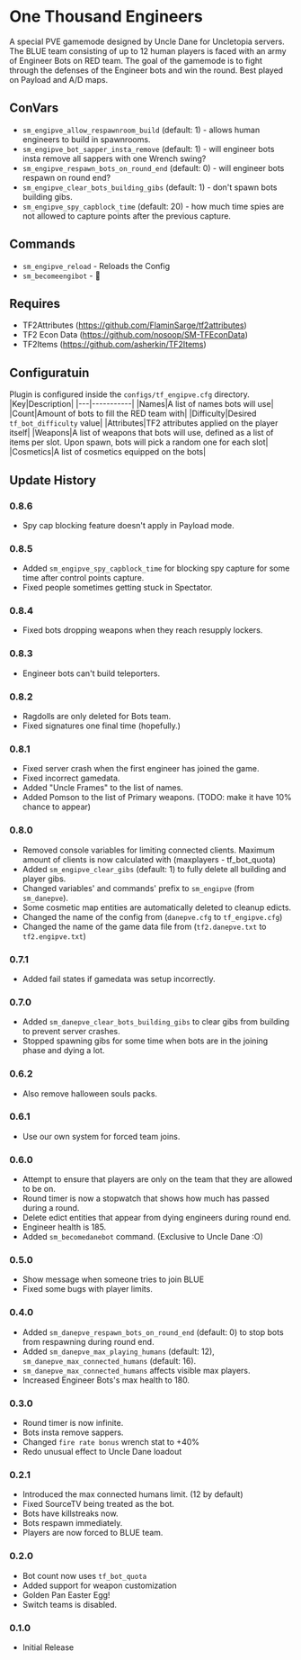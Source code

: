 # One Thousand Engineers

A special PVE gamemode designed by Uncle Dane for Uncletopia servers. The BLUE team consisting of up to 12 human players is faced with an army of Engineer Bots on RED team. The goal of the gamemode is to fight through the defenses of the Engineer bots and win the round. Best played on Payload and A/D maps.  

## ConVars
- `sm_engipve_allow_respawnroom_build` (default: 1) - allows human engineers to build in spawnrooms.
- `sm_engipve_bot_sapper_insta_remove` (default: 1) - will engineer bots insta remove all sappers with one Wrench swing?
- `sm_engipve_respawn_bots_on_round_end` (default: 0) - will engineer bots respawn on round end?
- `sm_engipve_clear_bots_building_gibs` (default: 1) - don't spawn bots building gibs.
- `sm_engipve_spy_capblock_time` (default: 20) - how much time spies are not allowed to capture points after the previous capture.

## Commands
- `sm_engipve_reload` - Reloads the Config
- `sm_becomeengibot` - 🤫

## Requires

- TF2Attributes (https://github.com/FlaminSarge/tf2attributes)
- TF2 Econ Data (https://github.com/nosoop/SM-TFEconData)
- TF2Items (https://github.com/asherkin/TF2Items)

## Configuratuin
Plugin is configured inside the `configs/tf_engipve.cfg` directory. 
|Key|Description|
|---|-----------|
|Names|A list of names bots will use|
|Count|Amount of bots to fill the RED team with|
|Difficulty|Desired `tf_bot_difficulty` value|
|Attributes|TF2 attributes applied on the player itself|
|Weapons|A list of weapons that bots will use, defined as a list of items per slot. Upon spawn, bots will pick a random one for each slot|
|Cosmetics|A list of cosmetics equipped on the bots|

## Update History

### 0.8.6
- Spy cap blocking feature doesn't apply in Payload mode.

### 0.8.5
- Added `sm_engipve_spy_capblock_time` for blocking spy capture for some time after control points capture.
- Fixed people sometimes getting stuck in Spectator.

### 0.8.4
- Fixed bots dropping weapons when they reach resupply lockers.

### 0.8.3
- Engineer bots can't build teleporters.

### 0.8.2
- Ragdolls are only deleted for Bots team.
- Fixed signatures one final time (hopefully.)

### 0.8.1
- Fixed server crash when the first engineer has joined the game.
- Fixed incorrect gamedata.
- Added "Uncle Frames" to the list of names.
- Added Pomson to the list of Primary weapons. (TODO: make it have 10% chance to appear)

### 0.8.0
- Removed console variables for limiting connected clients. Maximum amount of clients is now calculated with (maxplayers - tf_bot_quota)
- Added `sm_engipve_clear_gibs` (default: 1) to fully delete all building and player gibs.
- Changed variables' and commands' prefix to `sm_engipve` (from `sm_danepve`).
- Some cosmetic map entities are automatically deleted to cleanup edicts.
- Changed the name of the config from (`danepve.cfg` to `tf_engipve.cfg`)
- Changed the name of the game data file from (`tf2.danepve.txt` to `tf2.engipve.txt`)

### 0.7.1
- Added fail states if gamedata was setup incorrectly.

### 0.7.0
- Added `sm_danepve_clear_bots_building_gibs` to clear gibs from building to prevent server crashes.
- Stopped spawning gibs for some time when bots are in the joining phase and dying a lot.

### 0.6.2
- Also remove halloween souls packs.

### 0.6.1
- Use our own system for forced team joins.

### 0.6.0
- Attempt to ensure that players are only on the team that they are allowed to be on.
- Round timer is now a stopwatch that shows how much has passed during a round.
- Delete edict entities that appear from dying engineers during round end.
- Engineer health is 185.
- Added `sm_becomedanebot` command. (Exclusive to Uncle Dane :O)

### 0.5.0
- Show message when someone tries to join BLUE
- Fixed some bugs with player limits.

### 0.4.0
- Added `sm_danepve_respawn_bots_on_round_end` (default: 0) to stop bots from respawning during round end. 
- Added `sm_danepve_max_playing_humans` (default: 12), `sm_danepve_max_connected_humans` (default: 16).
- `sm_danepve_max_connected_humans` affects visible max players.
- Increased Engineer Bots's max health to 180.

### 0.3.0
- Round timer is now infinite.
- Bots insta remove sappers.
- Changed `fire rate bonus` wrench stat to +40%
- Redo unusual effect to Uncle Dane loadout

### 0.2.1

- Introduced the max connected humans limit. (12 by default)
- Fixed SourceTV being treated as the bot.
- Bots have killstreaks now.
- Bots respawn immediately.
- Players are now forced to BLUE team.

### 0.2.0

- Bot count now uses `tf_bot_quota`
- Added support for weapon customization
- Golden Pan Easter Egg!
- Switch teams is disabled.

### 0.1.0

- Initial Release
